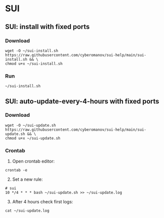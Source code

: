 # SUI

## SUI: install with fixed ports

### Download
```
wget -O ~/sui-install.sh https://raw.githubusercontent.com/cyberomanov/sui-help/main/sui-install.sh && \
chmod u+x ~/sui-install.sh
```
### Run
```
~/sui-install.sh
```

## SUI: auto-update-every-4-hours with fixed ports

### Download
```
wget -O ~/sui-update.sh https://raw.githubusercontent.com/cyberomanov/sui-help/main/sui-update.sh && \
chmod u+x ~/sui-update.sh
```
### Crontab
1. Open crontab editor:
```
crontab -e
```
2. Set a new rule:
```
# sui
10 */4 * * * bash ~/sui-update.sh >> ~/sui-update.log
```
3. After 4 hours check first logs:
```
cat ~/sui-update.log
```
